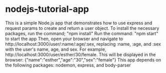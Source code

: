 # nodejs-tutorial-app
This is a simple Node.js app that demonstrates how to use express and request params to create and return a user object.
To install the necessary packages, run the command; "npm install"
Run the command: "npm start" to start the app
Then, open your browser and navigate to http://localhost:3000/user/:name/:age/:sex, replacing :name, :age, and :sex with the user's name, age, and sex. For example, http://localhost:3000/user/esther/30/female. 
This will be displayed in the browser: {"name":"esther","age":"30","sex":"female"}
This app depends on the following packages:
nodemon,
express, and
body-parser











